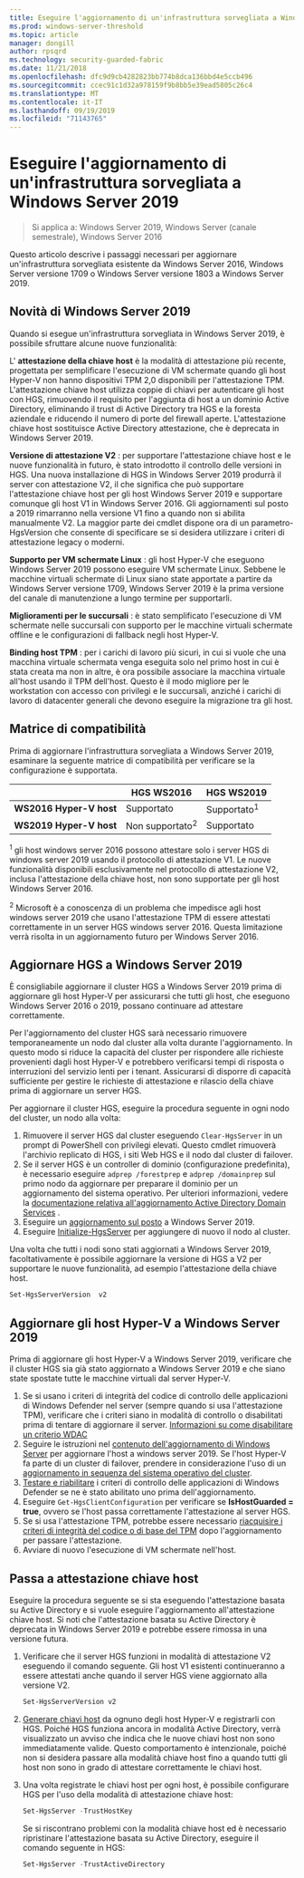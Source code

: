 ```yaml
---
title: Eseguire l'aggiornamento di un'infrastruttura sorvegliata a Windows Server 2019
ms.prod: windows-server-threshold
ms.topic: article
manager: dongill
author: rpsqrd
ms.technology: security-guarded-fabric
ms.date: 11/21/2018
ms.openlocfilehash: dfc9d9cb4282823bb774b8dca136bbd4e5ccb496
ms.sourcegitcommit: ccec91c1d32a978159f9b8bb5e39ead5805c26c4
ms.translationtype: MT
ms.contentlocale: it-IT
ms.lasthandoff: 09/19/2019
ms.locfileid: "71143765"
---
```

# <a name="upgrade-a-guarded-fabric-to-windows-server-2019"></a>Eseguire l'aggiornamento di un'infrastruttura sorvegliata a Windows Server 2019

> Si applica a: Windows Server 2019, Windows Server (canale semestrale), Windows Server 2016

Questo articolo descrive i passaggi necessari per aggiornare un'infrastruttura sorvegliata esistente da Windows Server 2016, Windows Server versione 1709 o Windows Server versione 1803 a Windows Server 2019.

## <a name="whats-new-in-windows-server-2019"></a>Novità di Windows Server 2019

Quando si esegue un'infrastruttura sorvegliata in Windows Server 2019, è possibile sfruttare alcune nuove funzionalità:

L' **attestazione della chiave host** è la modalità di attestazione più recente, progettata per semplificare l'esecuzione di VM schermate quando gli host Hyper-V non hanno dispositivi TPM 2,0 disponibili per l'attestazione TPM. L'attestazione chiave host utilizza coppie di chiavi per autenticare gli host con HGS, rimuovendo il requisito per l'aggiunta di host a un dominio Active Directory, eliminando il trust di Active Directory tra HGS e la foresta aziendale e riducendo il numero di porte del firewall aperte. L'attestazione chiave host sostituisce Active Directory attestazione, che è deprecata in Windows Server 2019.

**Versione di attestazione V2** : per supportare l'attestazione chiave host e le nuove funzionalità in futuro, è stato introdotto il controllo delle versioni in HGS. Una nuova installazione di HGS in Windows Server 2019 produrrà il server con attestazione V2, il che significa che può supportare l'attestazione chiave host per gli host Windows Server 2019 e supportare comunque gli host V1 in Windows Server 2016. Gli aggiornamenti sul posto a 2019 rimarranno nella versione V1 fino a quando non si abilita manualmente V2. La maggior parte dei cmdlet dispone ora di un parametro-HgsVersion che consente di specificare se si desidera utilizzare i criteri di attestazione legacy o moderni.

**Supporto per VM schermate Linux** : gli host Hyper-V che eseguono Windows Server 2019 possono eseguire VM schermate Linux. Sebbene le macchine virtuali schermate di Linux siano state apportate a partire da Windows Server versione 1709, Windows Server 2019 è la prima versione del canale di manutenzione a lungo termine per supportarli.

**Miglioramenti per le succursali** : è stato semplificato l'esecuzione di VM schermate nelle succursali con supporto per le macchine virtuali schermate offline e le configurazioni di fallback negli host Hyper-V.

**Binding host TPM** : per i carichi di lavoro più sicuri, in cui si vuole che una macchina virtuale schermata venga eseguita solo nel primo host in cui è stata creata ma non in altre, è ora possibile associare la macchina virtuale all'host usando il TPM dell'host. Questo è il modo migliore per le workstation con accesso con privilegi e le succursali, anziché i carichi di lavoro di datacenter generali che devono eseguire la migrazione tra gli host.

## <a name="compatibility-matrix"></a>Matrice di compatibilità

Prima di aggiornare l'infrastruttura sorvegliata a Windows Server 2019, esaminare la seguente matrice di compatibilità per verificare se la configurazione è supportata.

|  | HGS WS2016 | HGS WS2019|
|---|---|---|
|**WS2016 Hyper-V host** | Supportato | Supportato<sup>1</sup>|
|**WS2019 Hyper-V host** | Non supportato<sup>2</sup> | Supportato|

<sup>1</sup> gli host windows server 2016 possono attestare solo i server HGS di windows server 2019 usando il protocollo di attestazione V1. Le nuove funzionalità disponibili esclusivamente nel protocollo di attestazione V2, inclusa l'attestazione della chiave host, non sono supportate per gli host Windows Server 2016.

<sup>2</sup> Microsoft è a conoscenza di un problema che impedisce agli host windows server 2019 che usano l'attestazione TPM di essere attestati correttamente in un server HGS windows server 2016. Questa limitazione verrà risolta in un aggiornamento futuro per Windows Server 2016.

## <a name="upgrade-hgs-to-windows-server-2019"></a>Aggiornare HGS a Windows Server 2019

È consigliabile aggiornare il cluster HGS a Windows Server 2019 prima di aggiornare gli host Hyper-V per assicurarsi che tutti gli host, che eseguono Windows Server 2016 o 2019, possano continuare ad attestare correttamente.

Per l'aggiornamento del cluster HGS sarà necessario rimuovere temporaneamente un nodo dal cluster alla volta durante l'aggiornamento. In questo modo si riduce la capacità del cluster per rispondere alle richieste provenienti dagli host Hyper-V e potrebbero verificarsi tempi di risposta o interruzioni del servizio lenti per i tenant. Assicurarsi di disporre di capacità sufficiente per gestire le richieste di attestazione e rilascio della chiave prima di aggiornare un server HGS.

Per aggiornare il cluster HGS, eseguire la procedura seguente in ogni nodo del cluster, un nodo alla volta:

1.  Rimuovere il server HGS dal cluster eseguendo `Clear-HgsServer` in un prompt di PowerShell con privilegi elevati. Questo cmdlet rimuoverà l'archivio replicato di HGS, i siti Web HGS e il nodo dal cluster di failover.
2.  Se il server HGS è un controller di dominio (configurazione predefinita), è necessario eseguire `adprep /forestprep` e `adprep /domainprep` sul primo nodo da aggiornare per preparare il dominio per un aggiornamento del sistema operativo. Per ulteriori informazioni, vedere la [documentazione relativa all'aggiornamento Active Directory Domain Services](https://docs.microsoft.com/windows-server/identity/ad-ds/deploy/upgrade-domain-controllers#supported-in-place-upgrade-paths) .
3.  Eseguire un [aggiornamento sul posto](../../get-started-19/install-upgrade-migrate-19.md) a Windows Server 2019.
4.  Eseguire [Initialize-HgsServer](guarded-fabric-configure-additional-hgs-nodes.md) per aggiungere di nuovo il nodo al cluster.

Una volta che tutti i nodi sono stati aggiornati a Windows Server 2019, facoltativamente è possibile aggiornare la versione di HGS a V2 per supportare le nuove funzionalità, ad esempio l'attestazione della chiave host.

```powershell
Set-HgsServerVersion  v2
```

## <a name="upgrade-hyper-v-hosts-to-windows-server-2019"></a>Aggiornare gli host Hyper-V a Windows Server 2019

Prima di aggiornare gli host Hyper-V a Windows Server 2019, verificare che il cluster HGS sia già stato aggiornato a Windows Server 2019 e che siano state spostate tutte le macchine virtuali dal server Hyper-V.

1.  Se si usano i criteri di integrità del codice di controllo delle applicazioni di Windows Defender nel server (sempre quando si usa l'attestazione TPM), verificare che i criteri siano in modalità di controllo o disabilitati prima di tentare di aggiornare il server. [Informazioni su come disabilitare un criterio WDAC](https://docs.microsoft.com/windows/security/threat-protection/windows-defender-application-control/disable-windows-defender-application-control-policies)
2.  Seguire le istruzioni nel [contenuto dell'aggiornamento di Windows Server](../../upgrade/upgrade-overview.md) per aggiornare l'host a windows server 2019. Se l'host Hyper-V fa parte di un cluster di failover, prendere in considerazione l'uso di un [aggiornamento in sequenza del sistema operativo del cluster](../../failover-clustering/Cluster-Operating-System-Rolling-Upgrade.md).
3.  [Testare e riabilitare](https://docs.microsoft.com/windows/security/threat-protection/windows-defender-application-control/audit-windows-defender-application-control-policies) i criteri di controllo delle applicazioni di Windows Defender se ne è stato abilitato uno prima dell'aggiornamento.
4.  Eseguire `Get-HgsClientConfiguration` per verificare se **IsHostGuarded = true**, ovvero se l'host passa correttamente l'attestazione al server HGS.
5.  Se si usa l'attestazione TPM, potrebbe essere necessario [riacquisire i criteri di integrità del codice o di base del TPM](guarded-fabric-add-host-information-for-tpm-trusted-attestation.md) dopo l'aggiornamento per passare l'attestazione.
6.  Avviare di nuovo l'esecuzione di VM schermate nell'host.

## <a name="switch-to-host-key-attestation"></a>Passa a attestazione chiave host

Eseguire la procedura seguente se si sta eseguendo l'attestazione basata su Active Directory e si vuole eseguire l'aggiornamento all'attestazione chiave host. Si noti che l'attestazione basata su Active Directory è deprecata in Windows Server 2019 e potrebbe essere rimossa in una versione futura.

1.  Verificare che il server HGS funzioni in modalità di attestazione V2 eseguendo il comando seguente. Gli host V1 esistenti continueranno a essere attestati anche quando il server HGS viene aggiornato alla versione V2.

    ```powershell
    Set-HgsServerVersion v2
    ```

2.  [Generare chiavi host](guarded-fabric-create-host-key.md) da ognuno degli host Hyper-V e registrarli con HGS. Poiché HGS funziona ancora in modalità Active Directory, verrà visualizzato un avviso che indica che le nuove chiavi host non sono immediatamente valide. Questo comportamento è intenzionale, poiché non si desidera passare alla modalità chiave host fino a quando tutti gli host non sono in grado di attestare correttamente le chiavi host.

3.  Una volta registrate le chiavi host per ogni host, è possibile configurare HGS per l'uso della modalità di attestazione chiave host:

    ```powershell
    Set-HgsServer -TrustHostKey
    ```

    Se si riscontrano problemi con la modalità chiave host ed è necessario ripristinare l'attestazione basata su Active Directory, eseguire il comando seguente in HGS:

    ```powershell
    Set-HgsServer -TrustActiveDirectory
    ```